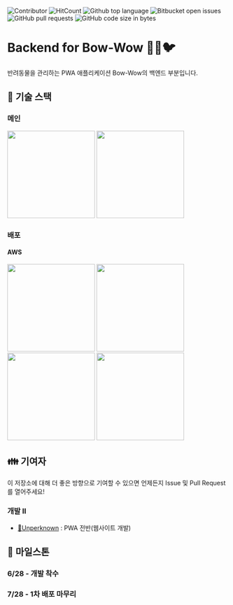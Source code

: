 ![Contributor](https://img.shields.io/badge/contributor-Unperknown,winkpsj0529-blue.svg)
![HitCount](http://hits.dwyl.io/Unperknown/Bow-Wow-Backend.svg)
![Github top language](https://img.shields.io/github/languages/top/Unperknown/Bow-Wow-Backend)
![Bitbucket open issues](https://img.shields.io/github/issues/Unperknown/Bow-Wow-Backend)
![GitHub pull requests](https://img.shields.io/github/issues-pr/Unperknown/Bow-Wow-Backend)
![GitHub code size in bytes](https://img.shields.io/github/languages/code-size/Unperknown/Bow-Wow-Backend)

# Backend for Bow-Wow 🐶🐱🐦

반려동물을 관리하는 PWA 애플리케이션 Bow-Wow의 백엔드 부분입니다.

## 🔑 기술 스택

### 메인

<img src="https://pluspng.com/img-png/nodejs-png-nodejs-icon-png-50-px-1600.png" width="200" height="200" />
<img src="https://litslink.com/media/1/apollo-graphql.svg" width="200" height="200" />

### 배포

#### AWS

<img src="https://symbols.getvecta.com/stencil_6/7_aws-appsync.68531de524.svg" width="200" height="200">
<img src="https://media.vlpt.us/post-images/leejh3224/31985a40-ce6f-11e8-a94c-6b1202df0fb5/AWS-Lambda.png" width="200" height="200">
<img src="https://cdn.worldvectorlogo.com/logos/aws-dynamodb.svg" width="200" height="200">
<img src="https://www.docker.com/sites/default/files/d8/2019-07/vertical-logo-monochromatic.png" width="200" height="200">

## 👪 기여자

이 저장소에 대해 더 좋은 방향으로 기여할 수 있으면 언제든지 Issue 및 Pull Request를 열어주세요!

### 개발 II

- [🔗Unperknown](https://github.com/Unperknown) : PWA 전반(웹사이트 개발)

## 📅 마일스톤

### 6/28 - 개발 착수
### 7/28 - 1차 배포 마무리